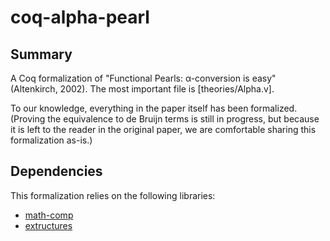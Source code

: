# coq-alpha-pearl

## Summary

A Coq formalization of "Functional Pearls: α-conversion is easy" (Altenkirch, 2002). The most important file is [theories/Alpha.v].

To our knowledge, everything in the paper itself has been formalized. (Proving the equivalence to de Bruijn terms is still in progress, but because it is left to the reader in the original paper, we are comfortable sharing this formalization as-is.)

## Dependencies

This formalization relies on the following libraries:

  - [math-comp](https://github.com/math-comp/math-comp/)
  - [extructures](https://github.com/arthuraa/extructures/)
